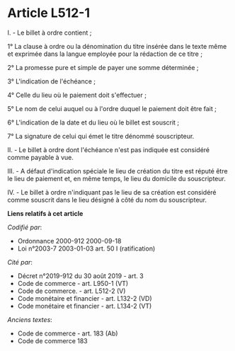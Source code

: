 # Article L512-1

I. - Le billet à ordre contient ;

1° La clause à ordre ou la dénomination du titre insérée dans le texte même et exprimée dans la langue employée pour la
rédaction de ce titre ;

2° La promesse pure et simple de payer une somme déterminée ;

3° L'indication de l'échéance ;

4° Celle du lieu où le paiement doit s'effectuer ;

5° Le nom de celui auquel ou à l'ordre duquel le paiement doit être fait ;

6° L'indication de la date et du lieu où le billet est souscrit ;

7° La signature de celui qui émet le titre dénommé souscripteur.

II. - Le billet à ordre dont l'échéance n'est pas indiquée est considéré comme payable à vue.

III. - A défaut d'indication spéciale le lieu de création du titre est réputé être le lieu de paiement et, en même temps, le
lieu du domicile du souscripteur.

IV. - Le billet à ordre n'indiquant pas le lieu de sa création est considéré comme souscrit dans le lieu désigné à côté du
nom du souscripteur.

**Liens relatifs à cet article**

_Codifié par_:

  - Ordonnance 2000-912 2000-09-18
  - Loi n°2003-7 2003-01-03 art. 50 I (ratification)

_Cité par_:

  - Décret n°2019-912 du 30 août 2019 - art. 3
  - Code de commerce - art. L950-1 (VT)
  - Code de commerce. - art. L512-2 (V)
  - Code monétaire et financier - art. L132-2 (VD)
  - Code monétaire et financier - art. L134-2 (VT)

_Anciens textes_:

  - Code de commerce - art. 183 (Ab)
  - Code de commerce 183

